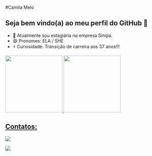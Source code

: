 #Camila Melo
## Seja bem vindo(a) ao meu perfil do GitHub 👋

- 🔭 Atualmente sou estagiária na empresa Sinqia.
- 😄 Pronomes: ELA / SHE
- ⚡ Curiosidade: Transição de carreira aos 37 anos!!!

<div>
<a href="https://github.com/kmiladev">
<img loading="lazy" height="180em" src="https://github-readme-stats.vercel.app/api/top-langs/?kmiladev&layout=compact&langs_count=7&theme=dracula"/>
<img loading="lazy" height="180em" src="https://github-readme-stats.vercel.app/api?kmiladev&show_icons=true&theme=dracula&include_all_commits=true&count_private=true"/>
</div>


## Contatos:

<div>

<a href = "mailto:kmiladoors@gmail.com"><img loading="lazy" src="https://img.shields.io/badge/Gmail-D14836?style=for-the-badge&logo=gmail&logoColor=white" target="_blank"></a>

<a href="https://https://www.linkedin.com/in/camila-turbiani/" target="_blank"><img loading="lazy" src="https://img.shields.io/badge/-LinkedIn-%230077B5?style=for-the-badge&logo=linkedin&logoColor=white" target="_blank"></a>   
</div>